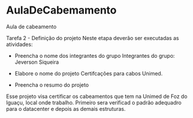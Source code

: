 # AulaDeCabemamento
Aula de cabeamento 

Tarefa 2 - Definição do projeto
Neste etapa deverão ser executadas as atividades:

- Preencha o nome dos integrantes do grupo
  Integrantes do grupo: Jeverson Siqueira

- Elabore o nome do projeto
  Certifcações para cabos Unimed.
  
- Preencha o resumo do projeto

Esse projeto visa certificar os cabeamentos que tem na Unimed de Foz do Iguaçu, local onde trabalho. Primeiro sera verificad o padrão adequadro para o datacenter e depois as demais estruturas.
